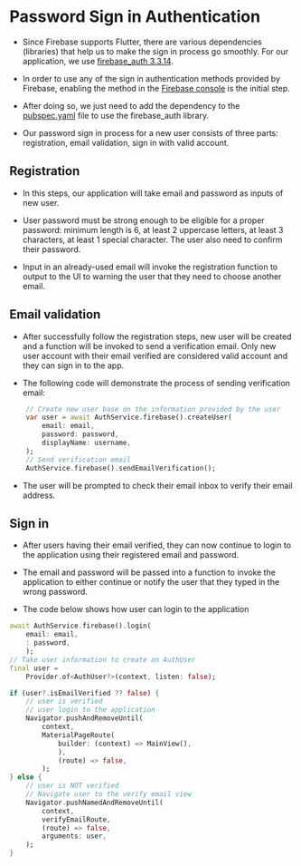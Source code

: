 # Password Sign in Authentication
- Since Firebase supports Flutter, there are various dependencies (libraries) that help us to make the sign in process go smoothly. For our application, we use [firebase_auth 3.3.14](https://pub.dev/packages/firebase_auth). 

- In order to use any of the sign in authentication methods provided by Firebase, enabling the method in the [Firebase console](https://firebase.google.com/docs/auth/flutter/password-auth) is the initial step.

- After doing so, we just need to add the dependency to the [pubspec.yaml](/pubspec.yaml) file to use the firebase_auth library.

- Our password sign in process for a new user consists of three parts: registration, email validation, sign in with valid account.

## Registration
- In this steps, our application will take email and password as inputs of new user.

- User password must be strong enough to be eligible for a proper password: minimum length is 6, at least 2 uppercase letters, at least 3 characters, at least 1 special character. The user also need to confirm their password.

- Input in an already-used email will invoke the registration function to output to the UI to warning the user that they need to choose another email.

## Email validation
- After successfully follow the registration steps, new user will be created and a function will be invoked to send a verification email. Only new user account with their email verified are considered valid account and they can sign in to the app.

- The following code will demonstrate the process of sending verification email:
```dart
    // Create new user base on the information provided by the user
    var user = await AuthService.firebase().createUser(
        email: email,
        password: password,
        displayName: username,
    );
    // Send verification email
    AuthService.firebase().sendEmailVerification();
```
- The user will be prompted to check their email inbox to verify their email address.

## Sign in
- After users having their email verified, they can now continue to login to the application using their registered email and password.

- The email and password will be passed into a function to invoke the application to either continue or notify the user that they typed in the wrong password.

- The code below shows how user can login to the application
```dart
await AuthService.firebase().login(
    email: email,
    : password,
    );
// Take user information to create an AuthUser
final user =
    Provider.of<AuthUser?>(context, listen: false);

if (user?.isEmailVerified ?? false) {
    // user is verified
    // user login to the application
    Navigator.pushAndRemoveUntil(
        context,
        MaterialPageRoute(
            builder: (context) => MainView(),
            ),
            (route) => false,
        );
} else {
    // user is NOT verified
    // Navigate user to the verify email view
    Navigator.pushNamedAndRemoveUntil(
        context,
        verifyEmailRoute,
        (route) => false,
        arguments: user,
    );
}
```